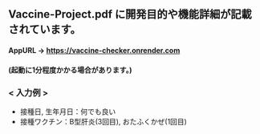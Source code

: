 ## Vaccine-Project.pdf に開発目的や機能詳細が記載されています。
#### AppURL -> https://vaccine-checker.onrender.com
#### (起動に1分程度かかる場合があります。)

### < 入力例 >
- 接種日, 生年月日：何でも良い
- 接種ワクチン：B型肝炎(3回目), おたふくかぜ(1回目)

